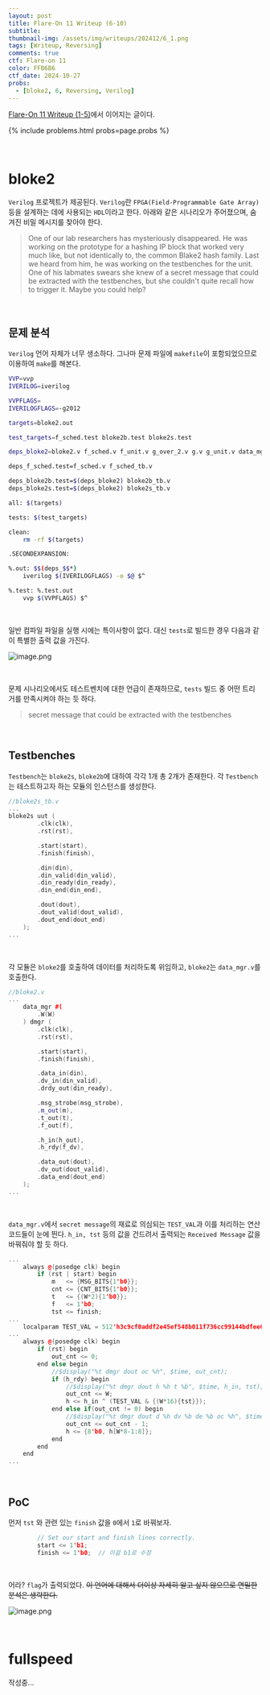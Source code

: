 ```yaml
---
layout: post
title: Flare-On 11 Writeup (6-10)
subtitle: 
thumbnail-img: /assets/img/writeups/202412/6_1.png
tags: [Writeup, Reversing]
comments: true
ctf: Flare-on 11
color: FFB6B6
ctf_date: 2024-10-27
probs:
  - [bloke2, 6, Reversing, Verilog]
---
```


[Flare-On 11 Writeup (1-5)](https://blog.jeongramon.dev/2024-12-02-FlareOn_11_Writeup/)에서 이어지는 글이다. 

{% include problems.html probs=page.probs %}

<br />

# bloke2
`Verilog` 프로젝트가 제공된다. `Verilog`란 `FPGA(Field-Programmable Gate Array)` 등을 설계하는 데에 사용되는 `HDL`이라고 한다. 아래와 같은 시나리오가 주어졌으며, 숨겨진 비밀 메시지를 찾아야 한다.

> One of our lab researchers has mysteriously disappeared.  He was working on the prototype for a hashing IP block that worked very much like, but not identically to, the common Blake2 hash family.  Last we heard from him, he was working on the testbenches for the unit.  One of his labmates swears she knew of a secret message that could be extracted with the testbenches, but she couldn't quite recall how to trigger it.  Maybe you could help?

<br />

## 문제 분석

`Verilog` 언어 자체가 너무 생소하다. 그나마 문제 파일에 `makefile`이 포함되었으므로 이용하여 `make`를 해본다.

```bash
VVP=vvp
IVERILOG=iverilog

VVPFLAGS=
IVERILOGFLAGS=-g2012

targets=bloke2.out

test_targets=f_sched.test bloke2b.test bloke2s.test

deps_bloke2=bloke2.v f_sched.v f_unit.v g_over_2.v g.v g_unit.v data_mgr.v bloke2s.v bloke2b.v

deps_f_sched.test=f_sched.v f_sched_tb.v

deps_bloke2b.test=$(deps_bloke2) bloke2b_tb.v
deps_bloke2s.test=$(deps_bloke2) bloke2s_tb.v

all: $(targets)

tests: $(test_targets)

clean:
	rm -rf $(targets)

.SECONDEXPANSION:

%.out: $$(deps_$$*)
	iverilog $(IVERILOGFLAGS) -o $@ $^

%.test: %.test.out
	vvp $(VVPFLAGS) $^
```

 <br />

 일반 컴파일 파일을 실행 시에는 특이사항이 없다. 대신 `tests`로 빌드한 경우 다음과 같이 특별한 출력 값을 가진다. 

![image.png](/assets/img/writeups/202412/6_1.png)

<br />

문제 시나리오에서도 테스트벤치에 대한 언급이 존재하므로, `tests` 빌드 중 어떤 트리거를 만족시켜야 하는 듯 하다.

> secret message that could be extracted with the testbenches

<br />

## Testbenches

`Testbench`는 `bloke2s`, `bloke2b`에 대하여 각각 1개 총 2개가 존재한다. 각 `Testbench`는 테스트하고자 하는 모듈의 인스턴스를 생성한다.

```cpp
//bloke2s_tb.v
...
bloke2s uut (
		.clk(clk),
		.rst(rst),

		.start(start),
		.finish(finish),

		.din(din),
		.din_valid(din_valid),
		.din_ready(din_ready),
		.din_end(din_end),

		.dout(dout),
		.dout_valid(dout_valid),
		.dout_end(dout_end)
	);
...
```

 <br />

각 모듈은 `bloke2`를 호출하여 데이터를 처리하도록 위임하고, `bloke2`는 `data_mgr.v`를 호출한다.

```cpp
//bloke2.v
...
	data_mgr #(
		.W(W)
	) dmgr (
		.clk(clk),
		.rst(rst),

		.start(start),
		.finish(finish),

		.data_in(din),
		.dv_in(din_valid),
		.drdy_out(din_ready),

		.msg_strobe(msg_strobe),
		.m_out(m),
		.t_out(t),
		.f_out(f),

		.h_in(h_out),
		.h_rdy(f_dv),

		.data_out(dout),
		.dv_out(dout_valid),
		.data_end(dout_end)
	);
...
```

 <br />

`data_mgr.v`에서 `secret message`의 재료로 의심되는 `TEST_VAL`과 이를 처리하는 연산 코드들이 눈에 띈다. `h_in, tst` 등의 값을 건드려서 출력되는 `Received Message` 값을 바꿔줘야 할 듯 하다.

```cpp
...
	always @(posedge clk) begin
		if (rst | start) begin
			m   <= {MSG_BITS{1'b0}};
			cnt <= {CNT_BITS{1'b0}};
			t   <= {(W*2){1'b0}};
			f   <= 1'b0;
			tst <= finish;
...
    localparam TEST_VAL = 512'h3c9cf0addf2e45ef548b011f736cc99144bdfee0d69df4090c8a39c520e18ec3bdc1277aad1706f756affca41178dac066e4beb8ab7dd2d1402c4d624aaabe40;
...
	always @(posedge clk) begin
		if (rst) begin 
			out_cnt <= 0;
		end else begin
			//$display("%t dmgr dout oc %h", $time, out_cnt);
			if (h_rdy) begin
				//$display("%t dmgr dout h %h t %b", $time, h_in, tst);
				out_cnt <= W;
				h <= h_in ^ (TEST_VAL & {(W*16){tst}});
			end else if(out_cnt != 0) begin
				//$display("%t dmgr dout d %h dv %b de %b oc %h", $time, data_out, dv_out, data_end, out_cnt);
				out_cnt <= out_cnt - 1;
				h <= {8'b0, h[W*8-1:8]};
			end
		end
	end
...
```

<br />

## PoC

먼저 `tst` 와 관련 있는 `finish` 값을 `0`에서 `1`로 바꿔보자.

```cpp
		// Set our start and finish lines correctly.
		start <= 1'b1;
		finish <= 1'b0;  // 이걸 b1로 수정
```

<br />

어라? `flag`가 출력되었다. ~~이 언어에 대해서 더이상 자세히 알고 싶지 않으므로 면밀한 분석은 생략한다.~~

![image.png](/assets/img/writeups/202412/6_2.png)


<br />

# fullspeed

작성중...


